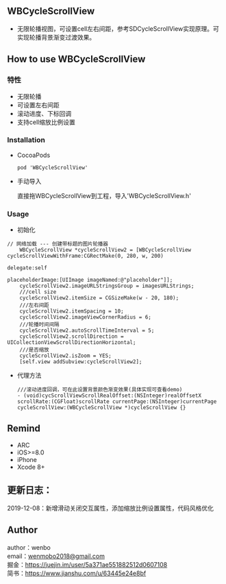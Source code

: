 ## WBCycleScrollView
- 无限轮播视图，可设置cell左右间距，参考SDCycleScrollView实现原理。可实现轮播背景渐变过渡效果。

## How to use WBCycleScrollView

### 特性
- 无限轮播
- 可设置左右间距
- 滚动进度、下标回调
- 支持cell缩放比例设置

### Installation

- CocoaPods

  `pod 'WBCycleScrollView'`

- 手动导入

  直接拖WBCycleScrollView到工程，导入'WBCycleScrollView.h'

### Usage

- 初始化

```
// 网络加载 --- 创建带标题的图片轮播器
    WBCycleScrollView *cycleScrollView2 = [WBCycleScrollView cycleScrollViewWithFrame:CGRectMake(0, 280, w, 200)
                                                                             delegate:self
                                                                     placeholderImage:[UIImage imageNamed:@"placeholder"]];
    cycleScrollView2.imageURLStringsGroup = imagesURLStrings;
    ///cell size
    cycleScrollView2.itemSize = CGSizeMake(w - 20, 180);
    ///左右间距
    cycleScrollView2.itemSpacing = 10;
    cycleScrollView2.imageViewCornerRadius = 6;
    ///轮播时间间隔
    cycleScrollView2.autoScrollTimeInterval = 5;
    cycleScrollView2.scrollDirection = UICollectionViewScrollDirectionHorizontal;
    ///是否缩放
    cycleScrollView2.isZoom = YES;
    [self.view addSubview:cycleScrollView2];
```

- 代理方法

  ```
  ///滚动进度回调，可在此设置背景颜色渐变效果(具体实现可查看demo)
  - (void)cycScrollViewScrollRealOffset:(NSInteger)realOffsetX scrollRate:(CGFloat)scrollRate currentPage:(NSInteger)currentPage cycleScrollView:(WBCycleScrollView *)cycleScrollView {}
  ```

  

## Remind

- ARC
- iOS>=8.0
- iPhone
- Xcode 8+

## 更新日志：

2019-12-08：新增滑动关闭交互属性，添加缩放比例设置属性，代码风格优化

## Author

author：wenbo	
email：[wenmobo2018@gmail.com](mailto:wenmobo2018@gmail.com)		
掘金：https://juejin.im/user/5a371ae551882512d0607108		
简书：https://www.jianshu.com/u/63445e24e8bf		


